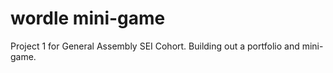 # wordle mini-game
Project 1 for General Assembly SEI Cohort. Building out a portfolio and mini-game.
